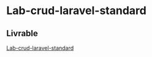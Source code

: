 # Lab-crud-laravel-standard


## Livrable

[Lab-crud-laravel-standard](https://github.com/ADNANLH/lab-crud-standard.git)
